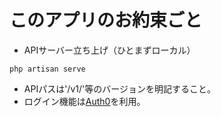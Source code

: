 # このアプリのお約束ごと
- APIサーバー立ち上げ（ひとまずローカル）
```
php artisan serve
```
- APIパスは'/v1/'等のバージョンを明記すること。
- ログイン機能は[Auth0](https://auth0.com/)を利用。